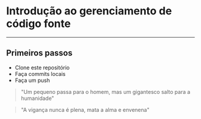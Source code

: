 # Introdução ao gerenciamento de código fonte
___
## Primeiros passos

- Clone este repositório
- Faça commits locais
- Faça um push

> "Um pequeno passa para o homem, mas um gigantesco salto para a humanidade"

> "A vigança nunca é plena, mata a alma e envenena"